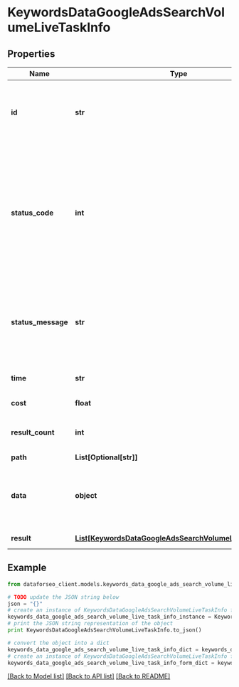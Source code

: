 # KeywordsDataGoogleAdsSearchVolumeLiveTaskInfo


## Properties

Name | Type | Description | Notes
------------ | ------------- | ------------- | -------------
**id** | **str** | task identifier unique task identifier in our system in the UUID format | [optional] 
**status_code** | **int** | status code of the task generated by DataForSEO, can be within the following range: 10000-60000 you can find the full list of the response codes here | [optional] 
**status_message** | **str** | informational message of the task you can find the full list of general informational messages here | [optional] 
**time** | **str** | execution time, seconds | [optional] 
**cost** | **float** | total tasks cost, USD | [optional] 
**result_count** | **int** | number of elements in the result array | [optional] 
**path** | **List[Optional[str]]** | URL path | [optional] 
**data** | **object** | contains the same parameters that you specified in the POST request | [optional] 
**result** | [**List[KeywordsDataGoogleAdsSearchVolumeLiveResultInfo]**](KeywordsDataGoogleAdsSearchVolumeLiveResultInfo.md) | array of results | [optional] 

## Example

```python
from dataforseo_client.models.keywords_data_google_ads_search_volume_live_task_info import KeywordsDataGoogleAdsSearchVolumeLiveTaskInfo

# TODO update the JSON string below
json = "{}"
# create an instance of KeywordsDataGoogleAdsSearchVolumeLiveTaskInfo from a JSON string
keywords_data_google_ads_search_volume_live_task_info_instance = KeywordsDataGoogleAdsSearchVolumeLiveTaskInfo.from_json(json)
# print the JSON string representation of the object
print KeywordsDataGoogleAdsSearchVolumeLiveTaskInfo.to_json()

# convert the object into a dict
keywords_data_google_ads_search_volume_live_task_info_dict = keywords_data_google_ads_search_volume_live_task_info_instance.to_dict()
# create an instance of KeywordsDataGoogleAdsSearchVolumeLiveTaskInfo from a dict
keywords_data_google_ads_search_volume_live_task_info_form_dict = keywords_data_google_ads_search_volume_live_task_info.from_dict(keywords_data_google_ads_search_volume_live_task_info_dict)
```
[[Back to Model list]](../README.md#documentation-for-models) [[Back to API list]](../README.md#documentation-for-api-endpoints) [[Back to README]](../README.md)


